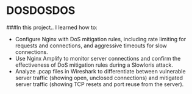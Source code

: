 # DOSDOSDOS

###In this project.. I learned how to:
- Configure Nginx with DoS mitigation rules, including rate limiting for requests and connections, and aggressive timeouts for slow connections. 
- Use Nginx Amplify to monitor server connections and confirm the effectiveness of DoS mitigation rules during a Slowloris attack. 
- Analyze .pcap files in Wireshark to differentiate between vulnerable server traffic (showing open, unclosed connections) and mitigated server traffic (showing TCP resets and port reuse from the server).
